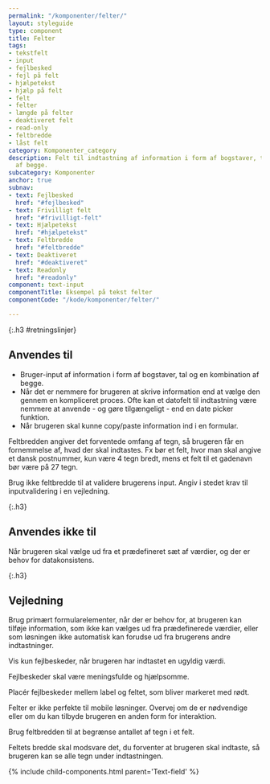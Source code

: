 ```yaml
---
permalink: "/komponenter/felter/"
layout: styleguide
type: component
title: Felter
tags:
- tekstfelt
- input
- fejlbesked
- fejl på felt
- hjælpetekst
- hjælp på felt
- felt
- felter
- længde på felter
- deaktiveret felt
- read-only
- feltbredde
- låst felt
category: Komponenter_category
description: Felt til indtastning af information i form af bogstaver, tal og en kombination
  af begge.
subcategory: Komponenter
anchor: true
subnav:
- text: Fejlbesked
  href: "#fejlbesked"
- text: Frivilligt felt
  href: "#frivilligt-felt"
- text: Hjælpetekst
  href: "#hjælpetekst"
- text: Feltbredde
  href: "#feltbredde"
- text: Deaktiveret
  href: "#deaktiveret"
- text: Readonly
  href: "#readonly"
component: text-input
componentTitle: Eksempel på tekst felter
componentCode: "/kode/komponenter/felter/"

---
```

{:.h3 #retningslinjer}
## Anvendes til

- Bruger-input af information i form af bogstaver, tal og en kombination af begge.
- Når det er nemmere for brugeren at skrive information end at vælge den gennem en kompliceret proces. Ofte kan et datofelt til indtastning være nemmere at anvende - og gøre tilgængeligt - end en date picker funktion.
- Når brugeren skal kunne copy/paste information ind i en formular.

Feltbredden angiver det forventede omfang af tegn, så brugeren får en fornemmelse af, hvad der skal indtastes. Fx bør et felt, hvor man skal angive et dansk postnummer, kun være 4 tegn bredt, mens et felt til et gadenavn bør være på 27 tegn.

Brug ikke feltbredde til at validere brugerens input. Angiv i stedet krav til inputvalidering i en vejledning.

{:.h3}
## Anvendes ikke til

Når brugeren skal vælge ud fra et prædefineret sæt af værdier, og der er behov for datakonsistens.

{:.h3}
## Vejledning

Brug primært formularelementer, når der er behov for, at brugeren kan tilføje information, som ikke kan vælges ud fra prædefinerede værdier, eller som løsningen ikke automatisk kan forudse ud fra brugerens andre indtastninger.

Vis kun fejlbeskeder, når brugeren har indtastet en ugyldig værdi.

Fejlbeskeder skal være meningsfulde og hjælpsomme. 

Placér fejlbeskeder mellem label og feltet, som bliver markeret med rødt.

Felter er ikke perfekte til mobile løsninger. Overvej om de er nødvendige eller om du kan tilbyde brugeren en anden form for interaktion.

Brug feltbredden til at begrænse antallet af tegn i et felt.

Feltets bredde skal modsvare det, du forventer at brugeren  skal indtaste, så brugeren kan se alle tegn under indtastningen.

{% include child-components.html parent='Text-field' %}